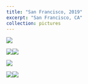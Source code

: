 ```yaml
---
title: "San Francisco, 2019"
excerpt: "San Francisco, CA"
collection: pictures
---
```


<img src="/images/portfolio/sf_2019/1.jpg">

<p>
    <div style="  content: '' clear: both; display: table;">
        <div style="float: left; width: 49%; margin-right: 2%;">
            <img src="/images/portfolio/sf_2019/2.jpg">
        </div>
        <div style="float: left; width: 49%;">
            <img src="/images/portfolio/sf_2019/3.jpg">
        </div>
    </div>
</p>

<img src="/images/portfolio/sf_2019/4.jpg">

<p>
    <div style="  content: '' clear: both; display: table;">
        <div style="float: left; width: 49%; margin-right: 2%;">
            <img src="/images/portfolio/sf_2019/5.jpg">
        </div>
        <div style="float: left; width: 49%;">
            <img src="/images/portfolio/sf_2019/6.jpg">
        </div>
    </div>
</p>

